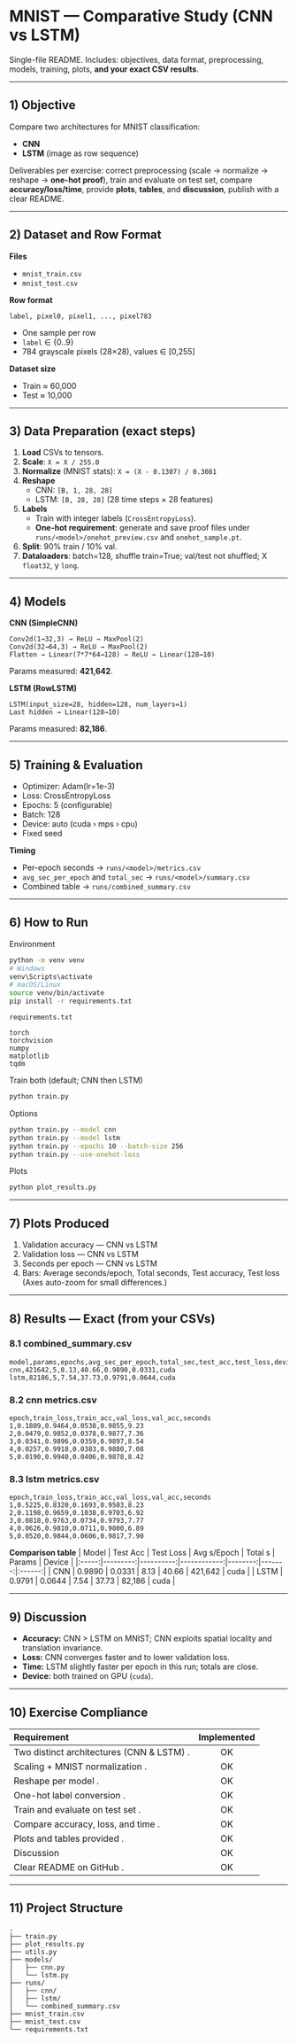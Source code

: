 # MNIST — Comparative Study (CNN vs LSTM)

Single-file README. Includes: objectives, data format, preprocessing, models, training, plots, **and your exact CSV results**.

---

## 1) Objective
Compare two architectures for MNIST classification:
- **CNN**
- **LSTM** (image as row sequence)

Deliverables per exercise: correct preprocessing (scale → normalize → reshape → **one-hot proof**), train and evaluate on test set, compare **accuracy/loss/time**, provide **plots**, **tables**, and **discussion**, publish with a clear README.

---

## 2) Dataset and Row Format
**Files**
- `mnist_train.csv`
- `mnist_test.csv`

**Row format**
```
label, pixel0, pixel1, ..., pixel783
```
- One sample per row
- `label` ∈ {0..9}
- 784 grayscale pixels (28×28), values ∈ [0,255]

**Dataset size**
- Train ≈ 60,000
- Test ≈ 10,000

---

## 3) Data Preparation (exact steps)
1. **Load** CSVs to tensors.
2. **Scale**: `X = X / 255.0`
3. **Normalize** (MNIST stats): `X = (X - 0.1307) / 0.3081`
4. **Reshape**
   - CNN: `[B, 1, 28, 28]`
   - LSTM: `[B, 28, 28]` (28 time steps × 28 features)
5. **Labels**
   - Train with integer labels (`CrossEntropyLoss`).
   - **One-hot requirement**: generate and save proof files under `runs/<model>/onehot_preview.csv` and `onehot_sample.pt`.
6. **Split**: 90% train / 10% val.
7. **Dataloaders**: batch=128, shuffle train=True; val/test not shuffled; X `float32`, y `long`.

---

## 4) Models
**CNN (SimpleCNN)**
```
Conv2d(1→32,3) → ReLU → MaxPool(2)
Conv2d(32→64,3) → ReLU → MaxPool(2)
Flatten → Linear(7*7*64→128) → ReLU → Linear(128→10)
```
Params measured: **421,642**.

**LSTM (RowLSTM)**
```
LSTM(input_size=28, hidden=128, num_layers=1)
Last hidden → Linear(128→10)
```
Params measured: **82,186**.

---

## 5) Training & Evaluation
- Optimizer: Adam(lr=1e-3)
- Loss: CrossEntropyLoss
- Epochs: 5 (configurable)
- Batch: 128
- Device: auto (cuda › mps › cpu)
- Fixed seed

**Timing**
- Per-epoch seconds → `runs/<model>/metrics.csv`
- `avg_sec_per_epoch` and `total_sec` → `runs/<model>/summary.csv`
- Combined table → `runs/combined_summary.csv`

---

## 6) How to Run
Environment
```bash
python -m venv venv
# Windows
venv\Scripts\activate
# macOS/Linux
source venv/bin/activate
pip install -r requirements.txt
```
`requirements.txt`
```
torch
torchvision
numpy
matplotlib
tqdm
```

Train both (default; CNN then LSTM)
```bash
python train.py
```

Options
```bash
python train.py --model cnn
python train.py --model lstm
python train.py --epochs 10 --batch-size 256
python train.py --use-onehot-loss
```

Plots
```bash
python plot_results.py
```

---

## 7) Plots Produced
1) Validation accuracy — CNN vs LSTM  
2) Validation loss — CNN vs LSTM  
3) Seconds per epoch — CNN vs LSTM  
4) Bars: Average seconds/epoch, Total seconds, Test accuracy, Test loss  
(Axes auto-zoom for small differences.)

---

## 8) Results — Exact (from your CSVs)

### 8.1 combined_summary.csv
```
model,params,epochs,avg_sec_per_epoch,total_sec,test_acc,test_loss,device
cnn,421642,5,8.13,40.66,0.9890,0.0331,cuda
lstm,82186,5,7.54,37.73,0.9791,0.0644,cuda
```

### 8.2 cnn metrics.csv
```
epoch,train_loss,train_acc,val_loss,val_acc,seconds
1,0.1809,0.9464,0.0538,0.9855,9.23
2,0.0479,0.9852,0.0378,0.9877,7.36
3,0.0341,0.9896,0.0359,0.9897,8.54
4,0.0257,0.9918,0.0383,0.9880,7.08
5,0.0190,0.9940,0.0406,0.9878,8.42
```

### 8.3 lstm metrics.csv
```
epoch,train_loss,train_acc,val_loss,val_acc,seconds
1,0.5225,0.8320,0.1693,0.9503,8.23
2,0.1198,0.9659,0.1038,0.9703,6.92
3,0.0818,0.9763,0.0734,0.9793,7.77
4,0.0626,0.9810,0.0711,0.9800,6.89
5,0.0520,0.9844,0.0606,0.9817,7.90
```

**Comparison table**
| Model | Test Acc | Test Loss | Avg s/Epoch | Total s | Params | Device |
|:-----:|---------:|----------:|------------:|--------:|-------:|:------:|
| CNN   | 0.9890   | 0.0331    | 8.13        | 40.66   | 421,642 | cuda   |
| LSTM  | 0.9791   | 0.0644    | 7.54        | 37.73   | 82,186  | cuda   |

---

## 9) Discussion
- **Accuracy:** CNN > LSTM on MNIST; CNN exploits spatial locality and translation invariance.
- **Loss:** CNN converges faster and to lower validation loss.
- **Time:** LSTM slightly faster per epoch in this run; totals are close.
- **Device:** both trained on GPU (`cuda`).



---

## 10) Exercise Compliance
| Requirement | Implemented |
|:----------------------------------------------|:--:|
| Two distinct architectures (CNN & LSTM) .| OK
| Scaling + MNIST normalization .| OK
| Reshape per model .| OK
| One-hot label conversion .| OK
| Train and evaluate on test set .| OK
| Compare accuracy, loss, and time .| OK
| Plots and tables provided .| OK
| Discussion | OK
| Clear README on GitHub .| OK

---

## 11) Project Structure
```
.
├── train.py
├── plot_results.py
├── utils.py
├── models/
│   ├── cnn.py
│   └── lstm.py
├── runs/
│   ├── cnn/
│   ├── lstm/
│   └── combined_summary.csv
├── mnist_train.csv
├── mnist_test.csv
└── requirements.txt
```
